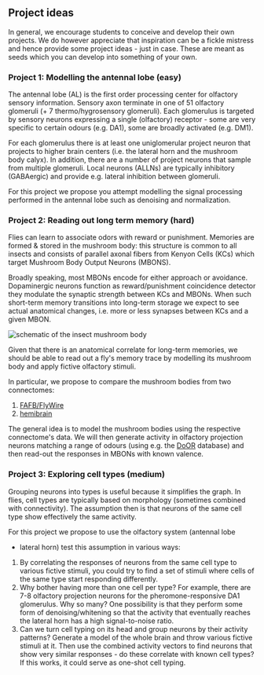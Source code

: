 ## Project ideas

In general, we encourage students to conceive and develop their own projects.
We do however appreciate that inspiration can be a fickle mistress and hence
provide some project ideas - just in case. These are meant as seeds which you
can develop into something of your own.

### Project 1: Modelling the antennal lobe (easy)
The antennal lobe (AL) is the first order processing center for olfactory sensory
information. Sensory axon terminate in one of 51 olfactory glomeruli
(+ 7 thermo/hygrosensory glomeruli). Each glomerulus is targeted by sensory
neurons expressing a single (olfactory) receptor - some are very specific to
certain odours (e.g. DA1), some are broadly activated (e.g. DM1).

For each glomerulus there is at least one uniglomerular project neuron that
projects to higher brain centers (i.e. the lateral horn and the mushroom body
calyx). In addition, there are a number of project neurons that sample from
multiple glomeruli. Local neurons (ALLNs) are typically inhibitory (GABAergic)
and provide e.g. lateral inhibition between glomeruli.

For this project we propose you attempt modelling the signal processing performed
in the antennal lobe such as denoising and normalization.

### Project 2: Reading out long term memory (hard)

Flies can learn to associate odors with reward or punishment. Memories are
formed & stored in the mushroom body: this structure is common to all insects
and consists of parallel axonal fibers from Kenyon Cells (KCs) which target
Mushroom Body Output Neurons (MBONS).

Broadly speaking, most MBONs encode for either approach or avoidance.
Dopaminergic neurons function as reward/punishment coincidence detector they
modulate the synaptic strength between KCs and MBONs. When such short-term memory
transitions into long-term storage we expect to see actual anatomical changes,
i.e. more or less synapses between KCs and a given MBON.

![schematic of the insect mushroom body](https://onlinelibrary.wiley.com/cms/asset/fb469ee2-7560-48eb-a79c-cfcc0dd688f1/gbb12567-fig-0002-m.jpg)

Given that there is an anatomical correlate for long-term memories, we should be
able to read out a fly's memory trace by modelling its mushroom body and apply
fictive olfactory stimuli.

In particular, we propose to compare the mushroom bodies from two connectomes:

1. [FAFB/FlyWire](https://codex.flywire.ai/)
2. [hemibrain](https://neuprint.janelia.org/)

The general idea is to model the mushroom bodies using the respective
connectome's data. We will then generate activity in olfactory projection
neurons matching a range of odours (using e.g. the [DoOR](https://neuro.uni-konstanz.de/DoOR/default.html)
database) and then read-out the responses in MBONs with known valence.


### Project 3: Exploring cell types (medium)

Grouping neurons into types is useful because it simplifies the graph. In flies,
cell types are typically based on morphology (sometimes combined with connectivity).
The assumption then is that neurons of the same cell type show effectively the
same activity.

For this project we propose to use the olfactory system (antennal lobe
+ lateral horn) test this assumption in various ways:

1. By correlating the responses of neurons from the same cell type to various
   fictive stimuli, you could try to find a set of stimuli where cells of the
   same type start responding differently.
2. Why bother having more than one cell per type? For example, there are 7-8
   olfactory projection neurons for the pheromone-responsive DA1 glomerulus.
   Why so many? One possibility is that they perform some form of
   denoising/whitening so that the activity that eventually reaches the
   lateral horn has a high signal-to-noise ratio.
3. Can we turn cell typing on its head and group neurons by their activity
   patterns? Generate a model of the whole brain and throw various fictive
   stimuli at it. Then use the combined activity vectors to find neurons that
   show very similar responses - do these correlate with known cell types? If
   this works, it could serve as one-shot cell typing.




